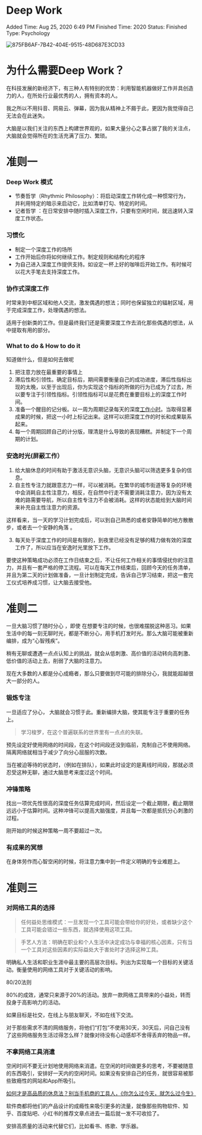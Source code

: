 # Deep Work

Added Time: Aug 25, 2020 6:49 PM
Finished Time: 2020
Status: Finished
Type: Psychology

![875FB6AF-7B42-404E-9515-48D687E3CD33](http://image.kesx.me/img/2021/07/28/21-50-29-6435f7dfe1b8fc0d989f8f5b5976732a-875FB6AF-7B42-404E-9515-48D687E3CD33-6dd1ff.jpeg)

# 为什么需要Deep Work？

在科技发展的新经济下，有三种人有特别的优势：利用智能机器做好工作并具创造力的人，在所处行业最优秀的人，拥有资本的人。

我之所以不用抖音、网易云、弹幕，因为我从精神上不屑于此，更因为我觉得自己无法会在此迷失。

大脑是以我们关注的东西上构建世界观的，如果大量分心之事占据了我的关注点，大脑就会觉得所在的生活充满了压力、繁琐。

# 准则一

### Deep Work 模式

- 节奏哲学（Rhythmic Philosophy）：将启动深度工作转化成一种惯常行为，并利用特定的暗示来启动它，比如清单打勾、特定的时间。
- 记者哲学 ：在日常安排中随时插入深度工作，只要有空闲时间，就迅速转入深度工作状态。

### 习惯化

- 制定一个深度工作的场所
- 工作开始后你将如何继续工作。制定规则和结构化的程序
- 为自己进入深度工作提供支持。如设定一杯上好的咖啡后开始工作。有时候可以花大手笔去支持深度工作。

### 协作式深度工作

时常来到中枢区域和他人交流，激发偶遇的想法；同时也保留独立的辐射区域，用于完成深度工作，处理偶遇的想法。

适用于创新类的工作。但是最终我们还是需要深度工作去消化那些偶遇的想法，从中提取有用的部分。

### What to do & How to do it

知道做什么，但是如何去做呢

1. 把注意力放在最重要的事情上
2. 滞后性和引领性。确定目标后，期间需要衡量自己的成功进度，滞后性指标出现的太晚，以至于出现后，你为实现这个指标的所做的行为已成为了过去，所以要专注于引领性指标。引领性指标可以是花费在重要目标上的深度工作时间。
3. 准备一个醒目的记分板。以一周为周期记录每天的深度[工作小时](https://www.notion.so/Deep-Habits-Should-You-Track-Hours-or-Milestones-Study-Hacks-Cal-Newport-b4d466337fdd4c92a1bdf0d314f6444c)。当取得显著成果的时候，把这一小时上标记出来。这样可以把深度工作的时长和成果联系起来。
4. 每一个周期回顾自己的计分版，理清是什么导致的表现糟糕。并制定下一个周期的计划。

### 安逸时光(屏蔽工作）

1. 给大脑休息的时间有助于激活无意识头脑，无意识头脑可以筛选更多复杂的信息。
2. 自主性专注力就跟意志力一样，可以被消耗。在繁华的城市街道等复杂的环境中会消耗自主性注意力，相反，在自然中行走不需要消耗注意力，因为没有太难的路需要导航，所以自主性专注力不会被消耗。这样的状态能给到大脑时间来补充自主性注意力的资源。

这样看来，当一天的学习计划完成后，可以到自己熟悉的或者安静简单的地方散散步，或者去一个安静的角落 。

3.    每天处于深度工作的时间是有限的，到夜里已经没有足够的精力做有效的深度工作了，所以应当在安逸时光里放下工作。

要使这种策略成功必须在工作日结束之后，不让任何工作相关的事情侵扰你的注意力，并且有一套严格的停工流程。可以在每天工作结束后，回顾今天的任务清单，并且为第二天的计划做准备，一旦计划制定完成，告诉自己学习结束，把这一套完工仪式培养成习惯，让大脑去接受他。

# 准则二

一旦大脑习惯了随时分心 ，即使 在想要专注的时候，也很难摆脱这种恶习。如果生活中的每一刻无聊时光，都是不断分心，用手机打发时光。那么大脑可能被重新编排，成为“心智残疾”。

稍有无聊或遭遇一点点认知上的挑战，就会从低刺激、高价值的活动转向高刺激、低价值的活动上去，削弱了大脑的注意力。

现在大多数的人都是分心成瘾者，那么只要做到尽可能的排除分心，我就能超越很大一部分的人。

### 锻炼专注

一旦适应了分心， 大脑就会习惯于此。重新编排大脑，使其能专注于重要的任务上。

> 学习梭罗，在这个普遍联系的世界里有一点点的失联。

预先设定好使用网络的时间段，在这个时间段还没到临前，克制自己不使用网络。隔离网络就相当于减少了向分心屈服的次数。

当在被迫等待的状态时，（例如在排队），如果此时设定的是离线时间段，那就必须忍受这种无聊，通过大脑思考来度过这个时间。

### 冲锋策略

找出一项优先性很高的深度任务估算完成时间，然后设定一个截止期限，截止期限远远小于估算时间。这种冲锋可以提高大脑强度，并且每一次都是抵抗分心刺激的过程。

刚开始的时候这种策略一周不要超过一次。

### 有成果的冥想

在身体劳作而心智空闲的时候，将注意力集中到一件定义明确的专业难题上。

# 准则三

### 对网络工具的选择

> 任何益处思维模式：一旦发现一个工具可能会带给你的好处，或者缺少这个工具可能会错过一些东西，就选择使用这项工具。

> 手艺人方法：明确在职业和个人生活中决定成功与幸福的核心因素，只有当一个工具对这些因素的实际益处大于害处时才选择这种工具。

明确私人生活和职业生涯中最主要的高层次目标。列出为实现每一个目标的关键活动。衡量使用的网络工具对于关键活动的影响。

80/20法则

80%的成效，通常只来源于20%的活动。放弃一款网络工具带来的小益处，转而投身于高影响力的活动。

如果目标是社交，在线上与朋友聊天，不如在线下交流。

对于那些需求不清的网络服务，将他们“打包”不使用30天，30天后，问自己没有了这些网络服务生活过得怎么样？就像对待没有心动感却不舍得丢弃的物品一样。

### 不拿网络工具消遣

空闲时间不要无计划地使用网络来消遣。在空闲的时间做更多的思考，不要被随意的东西吸引，安排好一天内的空闲时间。如果没有安排自己的任务，就很容易被那些致瘾性的网站和App所吸引。

[如何才是高品质的休息法？别当手机商的工具人，《你怎么过今天，就怎么过今生》](https://www.notion.so/be031089035f4ee1828fd4093969a590)

软件商都将他们的产品设计的成瘾性来吸引更多的流量，就像那些购物软件、知乎、百度贴吧、小红书的推荐文章点进去一篇后就一发不可收拾了。

安排高质量的活动来代替它们，比如看书、练歌、学乐器。